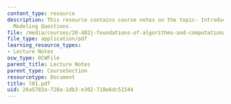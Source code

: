 ```yaml
---
content_type: resource
description: This resource contains course notes on the topic- Introduction and Protein
  Modeling Questions.
file: /media/courses/20-482j-foundations-of-algorithms-and-computational-techniques-in-systems-biology-spring-2006/26a5783a728a1db3e302718e6dc51544_l01.pdf
file_type: application/pdf
learning_resource_types:
- Lecture Notes
ocw_type: OCWFile
parent_title: Lecture Notes
parent_type: CourseSection
resourcetype: Document
title: l01.pdf
uid: 26a5783a-728a-1db3-e302-718e6dc51544
---
```

